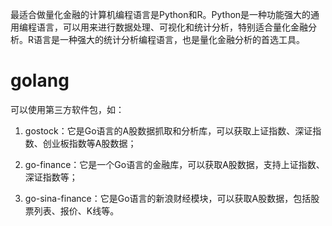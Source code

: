 最适合做量化金融的计算机编程语言是Python和R。Python是一种功能强大的通用编程语言，可以用来进行数据处理、可视化和统计分析，特别适合量化金融分析。R语言是一种强大的统计分析编程语言，也是量化金融分析的首选工具。


# golang
可以使用第三方软件包，如：

1. gostock：它是Go语言的A股数据抓取和分析库，可以获取上证指数、深证指数、创业板指数等A股数据；

2. go-finance：它是一个Go语言的金融库，可以获取A股数据，支持上证指数、深证指数等；

3. go-sina-finance：它是Go语言的新浪财经模块，可以获取A股数据，包括股票列表、报价、K线等。

